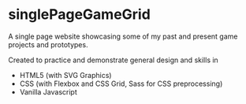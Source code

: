 # singlePageGameGrid
A single page website showcasing some of my past and present game projects and prototypes.

Created to practice and demonstrate general design and skills in
- HTML5 (with SVG Graphics)
- CSS (with Flexbox and CSS Grid, Sass for CSS preprocessing)
- Vanilla Javascript
